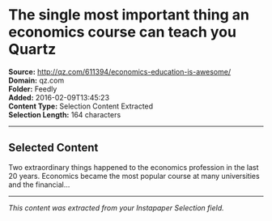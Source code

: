 # The single most important thing an economics course can teach you Quartz

**Source:** http://qz.com/611394/economics-education-is-awesome/  
**Domain:** qz.com  
**Folder:** Feedly  
**Added:** 2016-02-09T13:45:23  
**Content Type:** Selection Content Extracted  
**Selection Length:** 164 characters  


---

## Selected Content

Two extraordinary things happened to the economics profession in the last 20 years. Economics became the most popular course at many universities and the financial…

---

*This content was extracted from your Instapaper Selection field.*